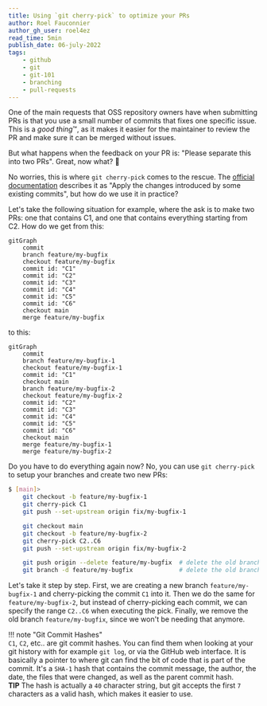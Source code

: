 ```yaml
---
title: Using `git cherry-pick` to optimize your PRs
author: Roel Fauconnier
author_gh_user: roel4ez
read_time: 5min
publish_date: 06-july-2022
tags:
    - github
    - git
    - git-101
    - branching
    - pull-requests
---
```


One of the main requests that OSS repository owners have when submitting PRs is
that you use a small number of commits that fixes one specific issue. This is a 
*good thing*™️, as it makes it easier for the maintainer to review the PR and make
sure it can be merged without issues.

But what happens when the feedback on your PR is: "Please separate this into two
PRs". Great, now what? 🤔

No worries, this is where `git cherry-pick` comes to the rescue. The [official 
documentation](https://git-scm.com/docs/git-cherry-pick) describes it as "Apply
the changes introduced by some existing commits", but how do we use it in
practice?

Let's take the following situation for example, where the ask is to make two PRs:
one that contains C1, and one that contains everything starting from C2.
How do we get from this:

```mermaid
gitGraph
    commit
    branch feature/my-bugfix
    checkout feature/my-bugfix
    commit id: "C1"
    commit id: "C2"
    commit id: "C3"
    commit id: "C4"
    commit id: "C5"
    commit id: "C6"
    checkout main
    merge feature/my-bugfix
```

to this:
    
```mermaid
gitGraph
    commit
    branch feature/my-bugfix-1
    checkout feature/my-bugfix-1
    commit id: "C1"
    checkout main
    branch feature/my-bugfix-2
    checkout feature/my-bugfix-2
    commit id: "C2"
    commit id: "C3"
    commit id: "C4"
    commit id: "C5"
    commit id: "C6"
    checkout main
    merge feature/my-bugfix-1
    merge feature/my-bugfix-2
```

Do you have to do everything again now? No, you can use `git cherry-pick` to
setup your branches and create two new PRs:

```bash
$ [main]> 
    git checkout -b feature/my-bugfix-1
    git cherry-pick C1
    git push --set-upstream origin fix/my-bugfix-1

    git checkout main
    git checkout -b feature/my-bugfix-2
    git cherry-pick C2..C6
    git push --set-upstream origin fix/my-bugfix-2

    git push origin --delete feature/my-bugfix  # delete the old branch remotely
    git branch -d feature/my-bugfix             # delete the old branch locally
```

Let's take it step by step. First, we are creating a new branch
`feature/my-bugfix-1` and cherry-picking the commit `C1` into it. Then
we do the same for `feature/my-bugfix-2`, but instead of cherry-picking each
commit, we can specify the range `C2..C6` when executing the pick.
Finally, we remove the old branch `feature/my-bugfix`, since we won't be needing
that anymore.

!!! note "Git Commit Hashes"  
    `C1`, `C2`, etc.. are git commit hashes.
    You can find them when looking at your git history with for example `git log`, or
    via the GitHub web interface. It is basically a pointer to where git can find the
    bit of code that is part of the commit. It's a `SHA-1` hash that contains the
    commit message, the author, the date, the files that were changed, as well as the
    parent commit hash.  
    **TIP** The hash is actually a `40` character string, but git accepts
    the first `7` characters as a valid hash, which makes it easier to use.

